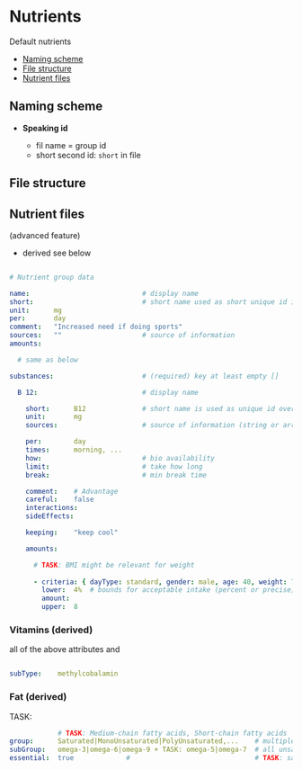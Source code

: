# Nutrients

Default nutrients

- [Naming scheme](#naming-scheme)
- [File structure](#file-scheme)
- [Nutrient files](#nutrient-files)


Naming scheme
----------------------------------------------------------

- **Speaking id**

  - fil name = group id
  - short second id: `short` in file


File structure
----------------------------------------------------------


Nutrient files
----------------------------------------------------------

(advanced feature)

- derived see below

```yaml

# Nutrient group data

name:                            # display name
short:                           # short name used as short unique id in daily files (file name is alternative id used in code)
unit:      mg
per:       day
comment:   "Increased need if doing sports"
sources:   ""                    # source of information
amounts:

  # same as below

substances:                      # (required) key at least empty []

  B 12:                          # display name

    short:      B12              # short name is used as unique id over all files
    unit:       mg
    sources:                     # source of information (string or array)

    per:        day
    times:      morning, ...
    how:                         # bio availability
    limit:                       # take how long
    break:                       # min break time

    comment:    # Advantage
    careful:    false
    interactions:      
    sideEffects:      

    keeping:    "keep cool"

    amounts:

      # TASK: BMI might be relevant for weight
      
      - criteria: { dayType: standard, gender: male, age: 40, weight: 70, height: "*" }  # height might be used to fix weight
        lower:  4%  # bounds for acceptable intake (percent or precise)
        amount:
        upper:  8   
```


### Vitamins (derived)

all of the above attributes and

```yaml

subType:    methylcobalamin
```


### Fat (derived)

TASK:

```yaml
            # TASK: Medium-chain fatty acids, Short-chain fatty acids
group:      Saturated|MonoUnsaturated|PolyUnsaturated,...    # multiple comma sep cause we have multiple supergroups (e.g. lipids contain fat and some vitamins)
subGroup:   omega-3|omega-6|omega-9 + TASK: omega-5|omega-7  # all unsaturated mono: 7 9, poly: 3 5 6
essential:  true             #                               # TASK: saturated devide in long chain, short chain, ... 
```

